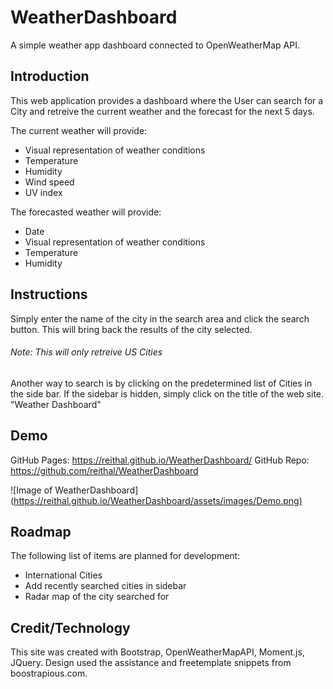 # WeatherDashboard
A simple weather app dashboard connected to OpenWeatherMap API.

## Introduction

This web application provides a dashboard where the User can search for a City and retreive the current weather and the forecast for the next 5 days.

The current weather will provide:

* Visual representation of weather conditions
* Temperature
* Humidity
* Wind speed
* UV index
  
The forecasted weather will provide:

* Date
* Visual representation of weather conditions
* Temperature
* Humidity

## Instructions

Simply enter the name of the city in the search area and click the search button. This will bring back the results of the city selected.

###### _Note: This will only retreive US Cities_

Another way to search is by clicking on the predetermined list of Cities in the side bar. If the sidebar is hidden, simply click on the title of the web site. "Weather Dashboard"

## Demo

GitHub Pages: <https://reithal.github.io/WeatherDashboard/>
GitHub Repo:  <https://github.com/reithal/WeatherDashboard>

![Image of WeatherDashboard](<https://reithal.github.io/WeatherDashboard/assets/images/Demo.png)>

## Roadmap

The following list of items are planned for development:

* International Cities
* Add recently searched cities in sidebar
* Radar map of the city searched for

## Credit/Technology

This site was created with Bootstrap, OpenWeatherMapAPI, Moment.js, JQuery.
Design used the assistance and freetemplate snippets from boostrapious.com.
